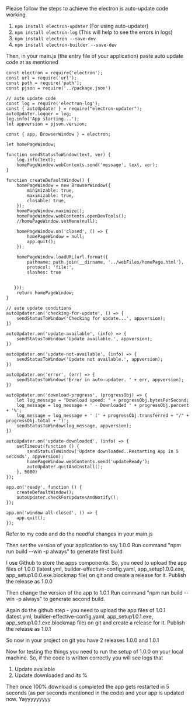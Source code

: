 Please follow the steps to achieve the electron js auto-update code working.

1. `npm install electron-updater` (For using auto-updater)
2. `npm install electron-log` (This will help to see the errors in logs)
3. `npm install electron --save-dev`
4. `npm install electron-builder --save-dev`

Then, in your main.js (the entry file of your application) paste auto update code at as mentioned

    const electron = require('electron');
    const url = require('url');
    const path = require('path');
    const pjson = require('../package.json')
    
    // auto update code
    const log = require('electron-log');
    const { autoUpdater } = require("electron-updater");
    autoUpdater.logger = log;
    log.info('App starting...');
    let appversion = pjson.version;
    
    const { app, BrowserWindow } = electron;
    
    let homePageWindow;
    
    function sendStatusToWindow(text, ver) {
        log.info(text);
        homePageWindow.webContents.send('message', text, ver);
    }
    
    function createDefaultWindow() {
        homePageWindow = new BrowserWindow({
            minimizable: true,
            maximizable: true,
            closable: true,
        });
        homePageWindow.maximize();
        homePageWindow.webContents.openDevTools();
        //homePageWindow.setMenu(null);
    
        homePageWindow.on('closed', () => {
            homePageWindow = null;
            app.quit();
        });
    	
        homePageWindow.loadURL(url.format({
            pathname: path.join(__dirname, '../webFiles/homePage.html'),
            protocol: 'file:',
            slashes: true
     

       }));
        return homePageWindow;
    }
    
    // auto update conditions
    autoUpdater.on('checking-for-update', () => {
        sendStatusToWindow('Checking for update...', appversion);
    })
    
    autoUpdater.on('update-available', (info) => {
        sendStatusToWindow('Update available.', appversion);
    })
    
    autoUpdater.on('update-not-available', (info) => {
        sendStatusToWindow('Update not available.', appversion);
    })
    
    autoUpdater.on('error', (err) => {
        sendStatusToWindow('Error in auto-updater. ' + err, appversion);
    })
    
    autoUpdater.on('download-progress', (progressObj) => {
        let log_message = "Download speed: " + progressObj.bytesPerSecond;
        log_message = log_message + ' - Downloaded ' + progressObj.percent + '%';
        log_message = log_message + ' (' + progressObj.transferred + "/" + progressObj.total + ')';
        sendStatusToWindow(log_message, appversion);
    })
    
    autoUpdater.on('update-downloaded', (info) => {
        setTimeout(function () {
            sendStatusToWindow('Update downloaded..Restarting App in 5 seconds', appversion);
            homePageWindow.webContents.send('updateReady');
            autoUpdater.quitAndInstall();
        }, 5000)
    });
    
    app.on('ready', function () {
        createDefaultWindow();
        autoUpdater.checkForUpdatesAndNotify();
    });
    
    app.on('window-all-closed', () => {
        app.quit();
    });

Refer to my code and do the needful changes in your main.js

Then set the version of your application to say 1.0.0
Run command "npm run build --win -p always" to generate first build 

I use Github to store the apps components.
So, you need to upload the app files of 1.0.0 (latest.yml, builder-effective-config.yaml, app_setup1.0.0.exe, app_setup1.0.0.exe.blockmap file) on git and create a release for it. Publish the release as 1.0.0

Then change the version of the app to 1.0.1 
Run command "npm run build --win -p always" to generate second build.

Again do the github step - you need to upload the app files of 1.0.1 (latest.yml, builder-effective-config.yaml, app_setup1.0.1.exe, app_setup1.0.1.exe.blockmap file) on git and create a release for it. Publish the release as 1.0.1

So now in your project on git you have 2 releases 1.0.0 and 1.0.1

Now for testing the things you need to run the setup of 1.0.0 on your local machine. So, if the code is written correctly you will see logs that 
1. Update available
2. Update downloaded and its %

Then once 100% download is completed the app gets restarted in 5 seconds (as per seconds mentioned in the code) and your app is updated now.
Yayyyyyyyyy

